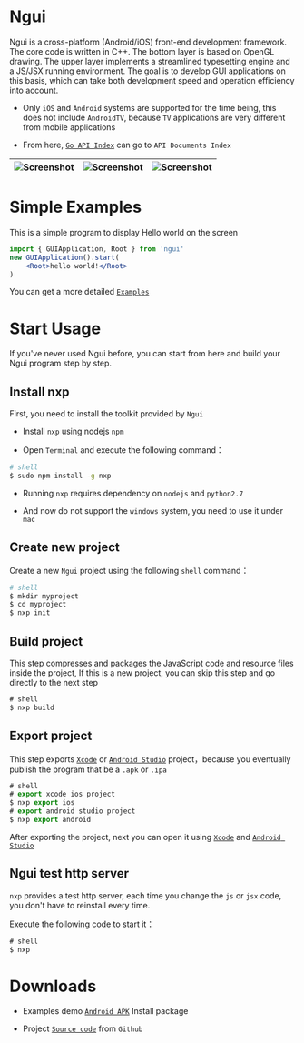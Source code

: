 Ngui
===============

Ngui is a cross-platform (Android/iOS) front-end development framework. The core code is written in C++. The bottom layer is based on OpenGL drawing. The upper layer implements a streamlined typesetting engine and a JS/JSX running environment. The goal is to develop GUI applications on this basis, which can take both development speed and operation efficiency into account.

* Only `iOS` and `Android` systems are supported for the time being, this does not include `AndroidTV`, because `TV` applications are very different from mobile applications

* From here, [`Go API Index`](http://ngui.fun/doc/) can go to `API Documents Index`

| ![Screenshot](http://ngui.fun/img/0x0ss.jpg) | ![Screenshot](http://ngui.fun/img/0x0ss_3.jpg) | ![Screenshot](http://ngui.fun/img/0x0ss_4.jpg) |
|--|--|--|


# Simple Examples

This is a simple program to display Hello world on the screen

```jsx
import { GUIApplication, Root } from 'ngui'
new GUIApplication().start(
	<Root>hello world!</Root>
)
```

You can get a more detailed [`Examples`]

# Start Usage

If you've never used Ngui before, you can start from here and build your Ngui program step by step.

## Install nxp

First, you need to install the toolkit provided by `Ngui`

* Install `nxp` using nodejs `npm` 

* Open `Terminal` and execute the following command：

```sh
# shell
$ sudo npm install -g nxp

```
	
* Running `nxp` requires dependency on `nodejs` and `python2.7`

* And now do not support the `windows` system, you need to use it under `mac`

## Create new project

Create a new `Ngui` project using the following `shell` command：

```sh
# shell
$ mkdir myproject
$ cd myproject
$ nxp init
```

## Build project

This step compresses and packages the JavaScript code and resource files inside the project,
If this is a new project, you can skip this step and go directly to the next step

```js
# shell
$ nxp build
```

## Export project

This step exports [`Xcode`] or [`Android Studio`] project，because you eventually publish the program that be a `.apk` or `.ipa`

```js
# shell
# export xcode ios project
$ nxp export ios
# export android studio project
$ nxp export android
```

After exporting the project, next you can open it using [`Xcode`] and [`Android Studio`]

## Ngui test http server

`nxp` provides a test http server, each time you change the `js` or `jsx` code, you don't have to reinstall every time.

Execute the following code to start it：

```js
# shell
$ nxp
```

# Downloads

* Examples demo [`Android APK`] Install package

* Project [`Source code`] from `Github`


[`Examples`]: https://github.com/louis-tru/ngui/tree/master/examples
[`Xcode`]: https://developer.apple.com/library/content/documentation/IDEs/Conceptual/AppDistributionGuide/ConfiguringYourApp/ConfiguringYourApp.html
[`Android Studio`]: https://developer.android.com/studio/projects/create-project.html
[`Android APK`]: https://github.com/louis-tru/ngui/releases/download/v0.1.0/examples-release.apk
[`NPM`]: https://www.npmjs.com/package/nxp
[`Source code`]: https://github.com/louis-tru/ngui

<script>
	<!--
	var language = (navigator.browserLanguage || navigator.language).toLowerCase();
	var isLanguageCn = language.indexOf('cn') >= 0;
	var isPageCn = location.href.indexOf('README-cn') >=0;
	var isHtml = typeof src == 'string'; // html page will have a src variable

	if ( isLanguageCn ) { // cn
		if ( !isPageCn ) { // goto to cn
			location.href = isHtml ? 'README-cn.html' : 'README-cn.md';
		}
	} else { // en
		if ( isPageCn ) { // goto to en
			location.href = isHtml ? 'README.html' : 'README.md';
		}
	}
	-->
</script>
